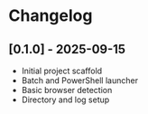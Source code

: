 # Changelog

## [0.1.0] - 2025-09-15
- Initial project scaffold
- Batch and PowerShell launcher
- Basic browser detection
- Directory and log setup

